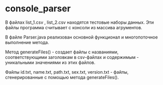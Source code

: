 # console_parser

В файлах list_1.csv , list_2.csv находятся тестовые наборы данных. Эти файлы программа считывает с консоли из массива агрументов.

В файле Parser.java реализован основной функционал и многопоточное выполнение метода.

Метод generateFiles() - создает файлы с названиями, соответствующими заголовкам в csv-файлах и содержимым - уникальными значениями из этих файлов. 

Файлы id.txt, name.txt, path.txt, sex.txt, version.txt - файлы, сгенерированные с помощью метода generateFiles().
